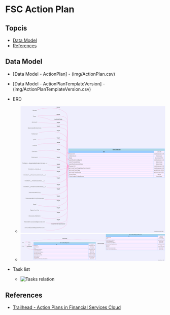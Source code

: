 # FSC Action Plan

## Topcis

- [Data Model](#model)
- [References](#ref)


## Data Model

- [Data Model - ActionPlan] - (img/ActionPlan.csv)
- [Data Model - ActionPlanTemplateVersion] - (img/ActionPlanTemplateVersion.csv)

- ERD
    - ![datamodel SVG ](img/ActionPlan.svg)
    - ![datamodel SVG template version](img/ActionPlanTemplateVersion.svg)


- Task list 
    - ![Tasks relation](https://res.cloudinary.com/hy4kyit2a/f_auto,fl_lossy,q_70/learn/modules/action-plans-in-financial-services-cloud/learn-about-action-plans/images/d19aaa4fb102afb1e418a1b9a24ab845_5-d-3730-be-726-b-4-ae-0-a-023-fcbba-6716-d-7-e.png)

## References
- [Trailhead - Action Plans in Financial Services Cloud]( https://trailhead.salesforce.com/content/learn/modules/action-plans-in-financial-services-cloud)
